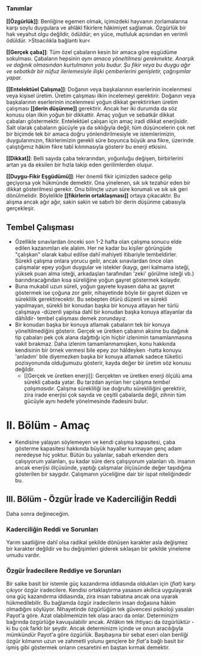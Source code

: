 ### Tanımlar
**[[Özgürlük]]**: Benliğine egemen olmak, içimizdeki hayvanın zorlamalarına karşı soylu duygulara ve ahlâkî fikirlere hâkimiyet sağlamak. Özgürlük bir hak veyahut olgu değildir, ödüldür; en yüce, mutluluk açısından en verimli ödüldür. >Stoacılıkla bağlantı kur<

**[[Gerçek çaba]]**: Tüm özel çabaların kesin bir amaca göre eşgüdüme sokulması. Çabaların hepsinin *aynı amaca yöneltilmesi gerekmekte. Anarşik ve dağınık olmasından kurtulmanın yolu budur. Şu fikir veya bu duygu ağır ve sebatkâr bir nüfuz ilerlemesiyle ilişki çemberlerini genişletir, çağrışımlar yapar.*

**[[Entelektüel Çalışma]]**: Doğanın veya başkalarının eserlerinin incelenmesi veya kişisel üretim. Üretim çalışması ilkin incelemeyi gerektirir. Doğanın veya başkalarının eserlerinin incelenmesi yoğun dikkat gerektirirken üretim çalışması **[[derin düşünme]]** gerektirir. Ancak her iki durumda da söz konusu olan ilkin yoğun bir dikkattir. Amaç yoğun ve sebatkâr dikkat çabaları göstermektir. Entelektüel çalışan için amaç iradi dikkat enerjisidir. Salt olarak çabaların gücüyle ya da sıklığıyla değil; tüm düşüncelerin çok net bir biçimde tek bir amaca doğru yönlendirilmesiyle ve istemlerimizin, duygularımızın, fikirlerimizin gerekli süre boyunca büyük ana fikre, üzerinde çalıştığımız hâkim fikre tabî kılınmasıyla gösterir bu enerji etkisini.

**[[Dikkat]]**: Belli sayıda çaba tekrarından, yoğunluğu değişen, birbirlerini artan ya da eksilen bir hızla takip eden gerilimlerden oluşur. 

**[[Duygu-Fikir Eşgüdümü]]**: Her önemli fikir içimizden sadece gelip geçiyorsa yok hükmünde demektir. Ona yinelenen, sık sık tezahür eden bir dikkat gösterilmesi gerekir. Onu bilinçte uzun süre korumalı ve sık sık geri dönülmelidir. Böylelikle **[[fikirlerin ortaklaşması]]** ortaya çıkacaktır. Bu alışma ancak ağır ağır, sakin sakin ve sabırlı bir derin düşünme çabasıyla gerçekleşir.

## Tembel Çalışması
- Özellikle sınavlardan önceki son 1-2 hafta olan çalışma sonucu elde edilen kazanımları ele alalım. Her ne kadar bu kişiler görüngüde "çalışkan" olarak kabul edilse dahî mahiyeti itibariyle tembeldirler. Sürekli çalışma onlara yorucu gelir, ancak sınavlardan önce olan çalışmalar epey yoğun duygular ve istekler (kaygı, geri kalmama isteği, yüksek puan alma isteği, arkadaşları tarafından 'zeki' görülme isteği vb.) barındıracağından kısa süreliğine yoğun gayret göstermek kolaydır. 
- Buna mukabil uzun süreli, yoğun gayrete kıyasen daha az gayret göstermek ise çoğuna zor gelir, nihayetinde böyle bir gayret düzen ve süreklilik gerektirecektir. Bu sebepten ötürü düzenli ve sürekli yapılmayan, sürekli bir konudan başka bir konuya atlayan her türlü çalışmaya -düzenli yapılsa dahî bir konudan başka konuya atlayanlar da dâhildir-  tembel çalışması demek zorundayız.
- Bir konudan başka bir konuya atlamak çabaların tek bir konuya yöneltilmediğini gösterir. Gerçek ve üretken çabanın aksine bu dağınık tip çabaları pek çok alana dağıttığı için hiçbir izlenimin tamamlanmasına vakit bırakmaz. Daha izlenim tamamlanmamışken, konu hakkında kendisinin bir örnek vermesi bile epey zor hâldeyken -hatta konuyu 'anladım' bile diyemezken başka bir konuya atlamak sadece tüketici pozisyonunda olduğumuzu gösterir, kayda değer bir üretim söz konusu değildir.
	- [[Gerçek ve üretken enerji]]: Gerçekten ve üretken enerji ölçülü ama sürekli çabada yatar. Bu tarzdan ayrılan her çalışma *tembel çalışması*dır. Çalışma sürekliliği ise doğrultu sürekliliğini gerektirir, zira irade enerjisi çok sayıda ve çeşitli çabalarda değil, zihnin tüm gücüyle aynı hedefe yönelmesinde ifadesini bulur.


# II. Bölüm - Amaç

- Kendisine yalayan söylemeyen ve kendi çalışma kapasitesi, çaba gösterme kapasitesi hakkında büyük hayaller kurmayan genç adam neredeyse hiç yoktur. Bütün bu yalanlar, sabah erkenden ders çalışıyorum yalanları, şu kadar süre ders çalışıyorum yalanları vb. insanın ancak enerjisi ölçüsünde, yaptığı çalışmalar ölçüsünde değer taşıdığına gösterilen bir saygıdır. Çalışmanın yüceliğine dair bir ispat niteliğindedir bu.


## III. Bölüm - Özgür İrade ve Kaderciliğin Reddi
Daha sonra değineceğim.

### Kaderciliğin Reddi ve Sorunları

Yarım saatliğine dahî olsa radikal şekilde dönüşen karakter asla değişmez bir karakter değildir ve bu değişimleri giderek sıklaşan bir şekilde yineleme umudu vardır.
### Özgür İradecilere Reddiye ve Sorunları
Bir saike basit bir istemle güç kazandırma iddiasında oldukları için (*fiat*) karşı çıkıyor özgür iradecilere. Kendisi ortaklaştırma yasasını akıllıca uygulayarak ona güç kazandırma iddiasında, zira insan tabiatına ancak ona uyarak hükmedilebilir. 
	Bu bağlamda özgür iradecilerin insan doğasına hâkim olmadığını söylüyor. Nihayetinde özgürlüğün tek güvencesi psikoloji yasaları Payot'a göre. Azat olabilmemizin tek olası aracı da onlar. Determinizm bağrında özgürlüğe kavuşulabilir ancak.
		Ahlâkın tek ihtiyacı da özgürlüktür -ki bu çok farklı bir şeydir. Ancak determinizm içinde ve onun aracılığıyla mümkündür Payot'a göre özgürlük.
Başıbaşına bir sebat eseri olan benliği özgür kılmanın uzun ve zahmetli yolunu gençlere bir *fiat*'a bağlı basit bir işmiş gibi göstermek onların cesaretini en baştan kırmak demektir.